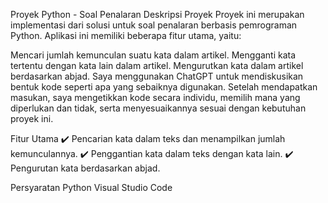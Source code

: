 Proyek Python - Soal Penalaran
Deskripsi Proyek
Proyek ini merupakan implementasi dari solusi untuk soal penalaran berbasis pemrograman Python. Aplikasi ini memiliki beberapa fitur utama, yaitu:

Mencari jumlah kemunculan suatu kata dalam artikel.
Mengganti kata tertentu dengan kata lain dalam artikel.
Mengurutkan kata dalam artikel berdasarkan abjad.
Saya menggunakan ChatGPT untuk mendiskusikan bentuk kode seperti apa yang sebaiknya digunakan. Setelah mendapatkan masukan, saya mengetikkan kode secara individu, memilih mana yang diperlukan dan tidak, serta menyesuaikannya sesuai dengan kebutuhan proyek ini.

Fitur Utama
✔️ Pencarian kata dalam teks dan menampilkan jumlah kemunculannya.
✔️ Penggantian kata dalam teks dengan kata lain.
✔️ Pengurutan kata berdasarkan abjad.

Persyaratan
Python
Visual Studio Code

